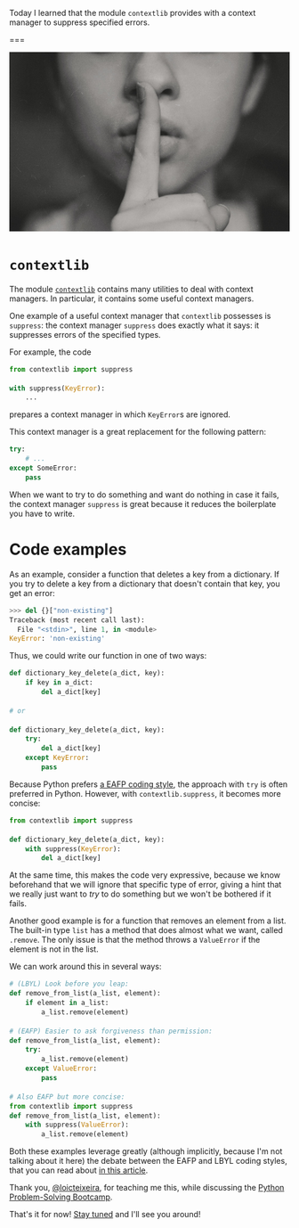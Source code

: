 Today I learned that the module `contextlib` provides with a context manager to suppress specified errors.

===

![Bottom half of a face in grayscale doing a “shush” gesture.](thumbnail.png "Photo by Kristina Flour on Unsplash.")


# `contextlib`

The module [`contextlib`][contextlib] contains many utilities to deal with context managers.
In particular, it contains some useful context managers.

One example of a useful context manager that `contextlib` possesses is `suppress`:
the context manager `suppress` does exactly what it says:
it suppresses errors of the specified types.

For example, the code

```py
from contextlib import suppress

with suppress(KeyError):
    ...
```

prepares a context manager in which `KeyError`s are ignored.

This context manager is a great replacement for the following pattern:

```py
try:
    # ...
except SomeError:
    pass
```

When we want to try to do something and want do nothing in case it fails,
the context manager `suppress` is great because it reduces the boilerplate you have to write.


# Code examples

As an example, consider a function that deletes a key from a dictionary.
If you try to delete a key from a dictionary that doesn't contain that key,
you get an error:

```py
>>> del {}["non-existing"]
Traceback (most recent call last):
  File "<stdin>", line 1, in <module>
KeyError: 'non-existing'
```

Thus, we could write our function in one of two ways:

```py
def dictionary_key_delete(a_dict, key):
    if key in a_dict:
        del a_dict[key]

# or

def dictionary_key_delete(a_dict, key):
    try:
        del a_dict[key]
    except KeyError:
        pass
```

Because Python prefers [a EAFP coding style][eafp],
the approach with `try` is often preferred in Python.
However, with `contextlib.suppress`, it becomes more concise:

```py
from contextlib import suppress

def dictionary_key_delete(a_dict, key):
    with suppress(KeyError):
        del a_dict[key]
```

At the same time, this makes the code very expressive,
because we know beforehand that we will ignore that specific type of error,
giving a hint that we really just want to _try_ to do something but we won't be bothered if it fails.

Another good example is for a function that removes an element from a list.
The built-in type `list` has a method that does almost what we want, called `.remove`.
The only issue is that the method throws a `ValueError` if the element is not in the list.

We can work around this in several ways:

```py
# (LBYL) Look before you leap:
def remove_from_list(a_list, element):
    if element in a_list:
        a_list.remove(element)

# (EAFP) Easier to ask forgiveness than permission:
def remove_from_list(a_list, element):
    try:
        a_list.remove(element)
    except ValueError:
        pass

# Also EAFP but more concise:
from contextlib import suppress
def remove_from_list(a_list, element):
    with suppress(ValueError):
        a_list.remove(element)
```

Both these examples leverage greatly (although implicitly, because I'm not talking about it here)
the debate between the EAFP and LBYL coding styles, that you can read about [in this article][eafp].

Thank you, [@loicteixeira][loicteixeira], for teaching me this, while discussing the [Python Problem-Solving Bootcamp][bootcamp].

That's it for now! [Stay tuned][subscribe] and I'll see you around!

[subscribe]: /subscribe
[eafp]: /blog/pydonts/eafp-and-lbyl-coding-styles
[bootcamp]: /pythonbootcamp
[contextlib]: https://docs.python.org/3/library/contextlib.html
[loicteixeira]: https://twitter.com/loicteixeira

